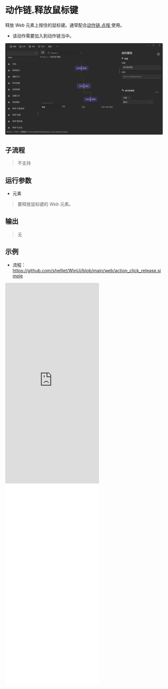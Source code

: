 # 动作链.释放鼠标键 
释放 *Web* 元素上按住的鼠标键。通常配合[动作链.点按 ](./actions/WebActionClickHold.md)使用。

* 该动作需要加入到动作链当中。

![WebActionRelease](./images/29.png ':size=90%')

## 子流程
> 不支持


## 运行参数

* 元素

> 要释放鼠标键的 *Web* 元素。


## 输出
> 无
    


## 示例

* 流程：https://github.com/shelllet/WinUi/blob/main/web/action_click_release.simple

<iframe type="text/html" height="640px" src="https://www.youtube.com/embed/mRp7B8Sx_lI" frameborder="0"></iframe>

<iframe src="//player.bilibili.com/player.html?bvid=BV1FM4m1S7yZ&page=1&autoplay=0" height='640px' scrolling="no" frameborder="no" framespacing="0" allowfullscreen="true"></iframe>